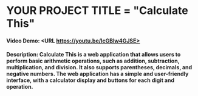 # YOUR PROJECT TITLE = "Calculate This"
#### Video Demo:  <URL https://youtu.be/lcGBlw4GJSE>
#### Description: Calculate This is a web application that allows users to perform basic arithmetic operations, such as addition, subtraction, multiplication, and division. It also supports parentheses, decimals, and negative numbers. The web application has a simple and user-friendly interface, with a calculator display and buttons for each digit and operation.

